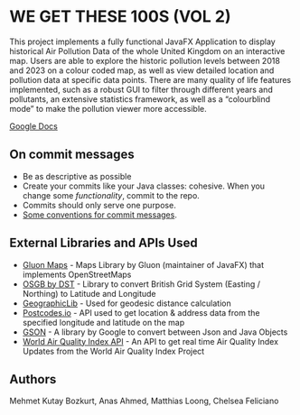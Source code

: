 # WE GET THESE 100S (VOL 2)

This project implements a fully functional JavaFX Application to display historical Air Pollution Data of the
whole United Kingdom on an interactive map. Users are able to explore the historic pollution levels between
2018 and 2023 on a colour coded map, as well as view detailed location and pollution data at specific data
points. There are many quality of life features implemented, such as a robust GUI to filter through different
years and pollutants, an extensive statistics framework, as well as a “colourblind mode” to make the
pollution viewer more accessible.

[Google Docs](https://docs.google.com/document/d/19Ut53-j0HDo7lLMJCrqWUXvecwEDDJxhTycay316bNM/edit?usp=sharing)

## On commit messages

- Be as descriptive as possible
- Create your commits like your Java classes: cohesive. When you change some *functionality*, commit to the repo.
- Commits should only serve one purpose.
- [Some conventions for commit messages](https://gist.github.com/joshbuchea/6f47e86d2510bce28f8e7f42ae84c716).

## External Libraries and APIs Used 

- [Gluon Maps](https://github.com/gluonhq/maps) - Maps Library by Gluon (maintainer of JavaFX) that implements OpenStreetMaps
- [OSGB by DST](https://github.com/dstl/osgb]) - Library to convert British Grid System (Easting / Northing) to Latitude and Longitude 
- [GeographicLib](https://github.com/geographiclib/geographiclib-java) - Used for geodesic distance calculation
- [Postcodes.io](https://postcodes.io/) - API used to get location & address data from the specified longitude and latitude on the map
- [GSON](https://github.com/google/gson) - A library by Google to convert between Json and Java Objects
- [World Air Quality Index API](https://aqicn.org/api/) - An API to get real time Air Quality Index Updates from the World Air Quality Index Project

## Authors

Mehmet Kutay Bozkurt, Anas Ahmed, Matthias Loong, Chelsea Feliciano
